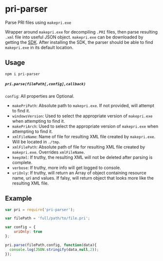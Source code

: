 # pri-parser
Parse PRI files using `makepri.exe`

Wrapper around `makepri.exe` for decompiling `.PRI` files, then parse resulting `.xml` file into useful JSON object.
`makepri.exe` can be downloaded by getting the [SDK](https://msdn.microsoft.com/en-us/windows/hardware/gg454513.aspx). After installing the SDK, the parser should be able to find `makepri.exe` in its default location.

## Usage

```
npm i pri-parser
```

##### `pri.parse(filePath[,config],callback)`

`config`: All properties are Optional.
- `makePriPath`: Absolute path to `makepri.exe`.  If not provided, will attempt to find it.
- `windowsVersion`: Used to select the appropriate version of `makepri.exe` when attempting to find it.
- `makePriArch`: Used to select the appropriate version of `makepri.exe` when attempting to find it.
- `xmlFileName`: Name of file for resulting XML file created by `makepri.exe`. Will be located in `./tmp`.
- `xmlFilePath`: Absolute path of file for resulting XML file created by `makepri.exe`. Overrides `xmlFileName`.
- `keepXml`: If truthy, the resulting XML will not be deleted after parsing is complete.
- `verbose`: If truthy, more info will get logged to console.
- `uriOnly`: If truthy, will return an Array of object containing resource name, uri and values. If falsy, will return object that looks more like the resulting XML file.


## Example

```javascript
var pri = require('pri-parser');

var filePath = 'full/path/to/file.pri';

var config = {
    uriOnly: true
};

pri.parse(filePath,config, function(data){
  console.log(JSON.stringify(data,null,2));
});

```

